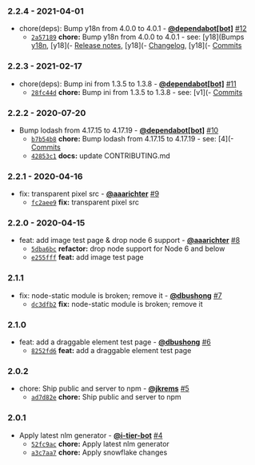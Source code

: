 ### 2.2.4 - 2021-04-01

* chore(deps): Bump y18n from 4.0.0 to 4.0.1 - **[@dependabot[bot]](https://github.com/apps/dependabot)** [#12](https://github.com/testiumjs/testium-example-app/pull/12)
  - [`2a57189`](https://github.com/testiumjs/testium-example-app/commit/2a571891749dace74ef4be2bed4801694320e27a) **chore:** Bump y18n from 4.0.0 to 4.0.1 - see: [y18](Bumps [y18n](https://github.com/yargs/y18), [y18](- [Release notes](https://github.com/yargs/y18), [y18](- [Changelog](https://github.com/yargs/y18), [y18](- [Commits](https://github.com/yargs/y18)


### 2.2.3 - 2021-02-17

* chore(deps): Bump ini from 1.3.5 to 1.3.8 - **[@dependabot[bot]](https://github.com/apps/dependabot)** [#11](https://github.com/testiumjs/testium-example-app/pull/11)
  - [`28fc44d`](https://github.com/testiumjs/testium-example-app/commit/28fc44d7c1f95254f4a7a8d8688603e0aa26eda3) **chore:** Bump ini from 1.3.5 to 1.3.8 - see: [v1](- [Commits](https://github.com/isaacs/ini/compare/v1)


### 2.2.2 - 2020-07-20

* Bump lodash from 4.17.15 to 4.17.19 - **[@dependabot[bot]](https://github.com/apps/dependabot)** [#10](https://github.com/testiumjs/testium-example-app/pull/10)
  - [`b7b54b8`](https://github.com/testiumjs/testium-example-app/commit/b7b54b8970a02ae1114bf98c6747cfe2cf7b1dae) **chore:** Bump lodash from 4.17.15 to 4.17.19 - see: [4](- [Commits](https://github.com/lodash/lodash/compare/4)
  - [`42853c1`](https://github.com/testiumjs/testium-example-app/commit/42853c16dd5a2d952740ae03edbd506caa036e09) **docs:** update CONTRIBUTING.md


### 2.2.1 - 2020-04-16

* fix: transparent pixel src - **[@aaarichter](https://github.com/aaarichter)** [#9](https://github.com/testiumjs/testium-example-app/pull/9)
  - [`fc2aee9`](https://github.com/testiumjs/testium-example-app/commit/fc2aee99c03063786dac658ee81305e6117d2d82) **fix:** transparent pixel src


### 2.2.0 - 2020-04-15

* feat: add image test page & drop node 6 support - **[@aaarichter](https://github.com/aaarichter)** [#8](https://github.com/testiumjs/testium-example-app/pull/8)
  - [`5dba6bc`](https://github.com/testiumjs/testium-example-app/commit/5dba6bc746c2e652e2d6b390bbf75bb223fdab53) **refactor:** drop node support for Node 6 and below
  - [`e255fff`](https://github.com/testiumjs/testium-example-app/commit/e255fff35d24ce02d62922522b2d5b2fe499055c) **feat:** add image test page


### 2.1.1

* fix: node-static module is broken; remove it - **[@dbushong](https://github.com/dbushong)** [#7](https://github.com/testiumjs/testium-example-app/pull/7)
  - [`dc3dfb2`](https://github.com/testiumjs/testium-example-app/commit/dc3dfb2f7b4454a1a0598bdb08964433ddacb1e5) **fix:** node-static module is broken; remove it


### 2.1.0

* feat: add a draggable element test page - **[@dbushong](https://github.com/dbushong)** [#6](https://github.com/testiumjs/testium-example-app/pull/6)
  - [`8252fd6`](https://github.com/testiumjs/testium-example-app/commit/8252fd6015ca2505719739359837d1a9b734d3d1) **feat:** add a draggable element test page


### 2.0.2

* chore: Ship public and server to npm - **[@jkrems](https://github.com/jkrems)** [#5](https://github.com/testiumjs/testium-example-app/pull/5)
  - [`ad7d82e`](https://github.com/testiumjs/testium-example-app/commit/ad7d82ea92d4e155b0c7fe8222c9774a4223de5f) **chore:** Ship public and server to npm


### 2.0.1

* Apply latest nlm generator - **[@i-tier-bot](https://github.com/i-tier-bot)** [#4](https://github.com/testiumjs/testium-example-app/pull/4)
  - [`52fc9ac`](https://github.com/testiumjs/testium-example-app/commit/52fc9acf4e88eb598e3370d27f2db9515459f3f4) **chore:** Apply latest nlm generator
  - [`a3c7aa7`](https://github.com/testiumjs/testium-example-app/commit/a3c7aa7fbe889e099055232fb82eed51ea75ed2c) **chore:** Apply snowflake changes
